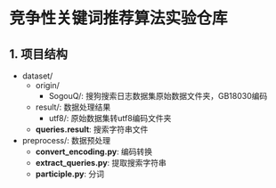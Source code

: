 # 竞争性关键词推荐算法实验仓库
## 1. 项目结构
- dataset/
  - origin/
    - SogouQ/: 搜狗搜索日志数据集原始数据文件夹，GB18030编码
  - result/: 数据处理结果
    - utf8/: 原始数据集转utf8编码文件夹
  - **queries.result**: 搜索字符串文件
- preprocess/: 数据预处理
  - **convert_encoding.py**: 编码转换
  - **extract_queries.py**: 提取搜索字符串
  - **participle.py**: 分词